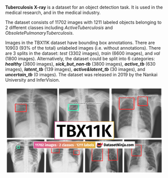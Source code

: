 **Tuberculosis X-ray** is a dataset for an object detection task. It is used in the medical research, and in the medical industry. 

The dataset consists of 11702 images with 1211 labeled objects belonging to 2 different classes including *ActiveTuberculosis* and *ObsoletePulmonaryTuberculosis*.

Images in the TBX11K dataset have bounding box annotations. There are 10903 (93% of the total) unlabeled images (i.e. without annotations). There are 3 splits in the dataset: *test* (3302 images), *train* (6600 images), and *val* (1800 images). Alternatively, the dataset could be split into 6 categories: ***healthy*** (3800 images), ***sick_but_non-tb*** (3800 images), ***active_tb*** (630 images), ***latent_tb*** (139 images), ***active&latent_tb*** (30 images), and ***uncertain_tb*** (0 images). The dataset was released in 2019 by the Nankai University and InferVision.

<img src="https://github.com/dataset-ninja/tbx-11k/raw/main/visualizations/poster.png">
